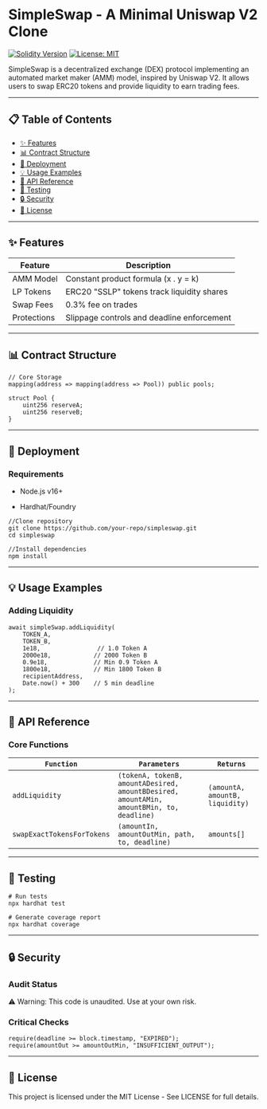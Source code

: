 # SimpleSwap - A Minimal Uniswap V2 Clone

[![Solidity Version](https://img.shields.io/badge/Solidity-^0.8.0-blue)](https://soliditylang.org)
[![License: MIT](https://img.shields.io/badge/License-MIT-yellow.svg)](https://opensource.org/licenses/MIT)

SimpleSwap is a decentralized exchange (DEX) protocol implementing an automated market maker (AMM) model, inspired by Uniswap V2. It allows users to swap ERC20 tokens and provide liquidity to earn trading fees.

---

## 📋 Table of Contents

- [✨ Features](#-features)
- [📊 Contract Structure](#-contract-structure)
- [🚀 Deployment](#-deployment)
- [💡 Usage Examples](#-usage-examples)
- [🔧 API Reference](#-api-reference)
- [🧪 Testing](#-testing)
- [🔒 Security](#-security)
- [📜 License](#-license)

---

## ✨ Features

| Feature     | Description                                |
|-------------|--------------------------------------------|
| AMM Model   | Constant product formula (x . y = k)       |
| LP Tokens   | ERC20 "SSLP" tokens track liquidity shares |
| Swap Fees   | 0.3% fee on trades                         |
| Protections | Slippage controls and deadline enforcement |

---
## 📊 Contract Structure

```
// Core Storage
mapping(address => mapping(address => Pool)) public pools;

struct Pool {
    uint256 reserveA;
    uint256 reserveB;
}
```

---

## 🚀 Deployment

### Requirements
 - Node.js v16+

 - Hardhat/Foundry

```
//Clone repository
git clone https://github.com/your-repo/simpleswap.git
cd simpleswap

//Install dependencies
npm install
```

---

## 💡 Usage Examples

### Adding Liquidity

```
await simpleSwap.addLiquidity(
    TOKEN_A, 
    TOKEN_B,
    1e18,                // 1.0 Token A
    2000e18,            // 2000 Token B
    0.9e18,             // Min 0.9 Token A
    1800e18,            // Min 1800 Token B
    recipientAddress,
    Date.now() + 300    // 5 min deadline
);
```

---

## 🔧 API Reference

### Core Functions

| `Function`	               | `Parameters`	                                                                          | `Returns`                       |
|------------------------------|------------------------------------------------------------------------------------------|---------------------------------|
| `addLiquidity`	           | `(tokenA, tokenB, amountADesired, amountBDesired, amountAMin, amountBMin, to, deadline)` | `(amountA, amountB, liquidity)` |
| `swapExactTokensForTokens`   | `(amountIn, amountOutMin, path, to, deadline)`                                           | `amounts[]`                     |

---

## 🧪 Testing

```
# Run tests
npx hardhat test

# Generate coverage report
npx hardhat coverage
```

---

## 🔒 Security

### Audit Status

⚠️ Warning: This code is unaudited. Use at your own risk.

### Critical Checks
```
require(deadline >= block.timestamp, "EXPIRED");
require(amountOut >= amountOutMin, "INSUFFICIENT_OUTPUT");
```

---

## 📜 License

This project is licensed under the MIT License - See LICENSE for full details.



